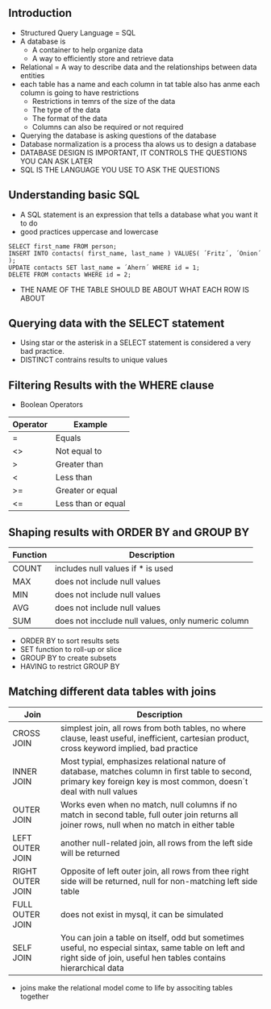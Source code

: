 ## Introduction
* Structured Query Language = SQL
* A database is
    * A container to help organize data
    * A way to efficiently store and retrieve data
* Relational = A way to describe data and the relationships between data entities
* each table has a name and each column in tat table also has anme each column is going to have restrictions
    * Restrictions in temrs of the size of the data
    * The type of the data
    * The format of the data
    * Columns can also be required or not required
* Querying the database is asking questions of the database
* Database normalization is a process tha alows us to design a database
* DATABASE DESIGN IS IMPORTANT, IT CONTROLS THE QUESTIONS YOU CAN ASK LATER
* SQL IS THE LANGUAGE YOU USE TO ASK THE QUESTIONS
## Understanding basic SQL
* A SQL statement is an expression that tells a database what you want it to do
* good practices uppercase and lowercase
```
SELECT first_name FROM person;
INSERT INTO contacts( first_name, last_name ) VALUES( ´Fritz´, ´Onion´ );
UPDATE contacts SET last_name = ´Ahern´ WHERE id = 1;
DELETE FROM contacts WHERE id = 2;
```
* THE NAME OF THE TABLE SHOULD BE ABOUT WHAT EACH ROW IS ABOUT
## Querying data with the SELECT statement
* Using star or the asterisk in a SELECT statement is considered a very bad practice.
* DISTINCT contrains results to unique values
## Filtering Results with the WHERE clause
* Boolean Operators

| Operator| Example |
|---|---|
| = | Equals |
| <> | Not equal to |
| > | Greater than |
| < | Less than |
| >= | Greater or equal |
| <= | Less than or equal |

## Shaping results with ORDER BY and GROUP BY

| Function| Description |
|---|---|
| COUNT | includes null values if * is used |
| MAX | does not include null values |
| MIN | does not include null values |
| AVG | does not include null values |
| SUM | does not incclude null values, only numeric column |

* ORDER BY to sort results sets
* SET function to roll-up or slice
* GROUP BY to create subsets
* HAVING to restrict GROUP BY

## Matching different data tables with joins

| Join| Description |
|---|---|
| CROSS JOIN | simplest join, all rows from both tables, no where clause, least useful, inefficient, cartesian product, cross keyword implied, bad practice |
| INNER JOIN | Most typial, emphasizes relational nature of database, matches column in first table to second, primary key foreign key is most common, doesn´t deal with null values |
| OUTER JOIN | Works even when no match, null columns if no match in second table, full outer join returns all joiner rows, null when no match in either table |
| LEFT OUTER JOIN | another null-related join, all rows from the left side will be returned  |
| RIGHT OUTER JOIN | Opposite of left outer join, all rows from thee right side will be returned, null for non-matching left side table |
| FULL OUTER JOIN | does not exist in mysql, it can be simulated |
| SELF JOIN | You can join a table on itself, odd but sometimes useful, no especial sintax, same table on left and right side of join, useful hen tables contains hierarchical data |

* joins make the relational model come to life by associting tables together